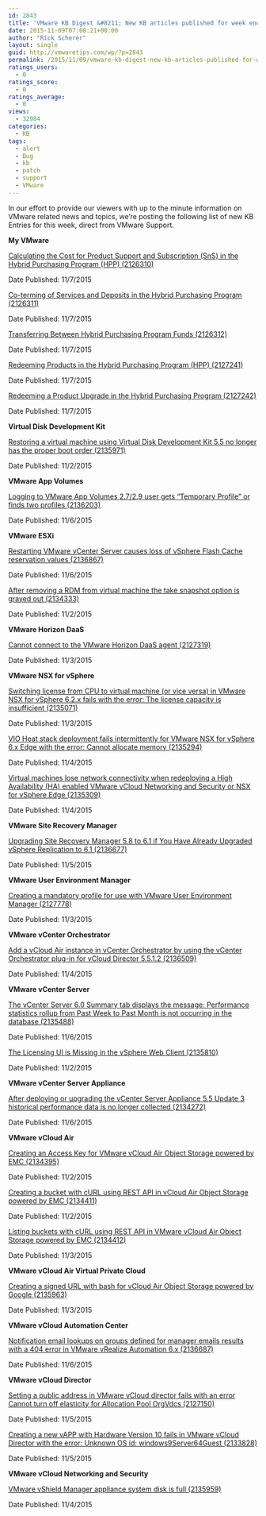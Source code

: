 ```yaml
---
id: 2843
title: 'VMware KB Digest &#8211; New KB articles published for week ending 11/07/15'
date: 2015-11-09T07:08:21+00:00
author: "Rick Scherer"
layout: single
guid: http://vmwaretips.com/wp/?p=2843
permalink: /2015/11/09/vmware-kb-digest-new-kb-articles-published-for-week-ending-110715/
ratings_users:
  - 0
ratings_score:
  - 0
ratings_average:
  - 0
views:
  - 32984
categories:
  - KB
tags:
  - alert
  - Bug
  - kb
  - patch
  - support
  - VMware
---
```

In our effort to provide our viewers with up to the minute information on VMware related news and topics, we&#8217;re posting the following list of new KB Entries for this week, direct from VMware Support.

<!--more-->

**My VMware**
  
[Calculating the Cost for Product Support and Subscription (SnS) in the Hybrid Purchasing Program (HPP) (2126310)](http://vmw.re/1NEw9qZ)
  
Date Published: 11/7/2015
  
[Co-terming of Services and Deposits in the Hybrid Purchasing Program (2126311)](http://vmw.re/1Sc3BUL)
  
Date Published: 11/7/2015
  
[Transferring Between Hybrid Purchasing Program Funds (2126312)](http://vmw.re/1NEw9r0)
  
Date Published: 11/7/2015
  
[Redeeming Products in the Hybrid Purchasing Program (HPP) (2127241)](http://vmw.re/1NEw9r1)
  
Date Published: 11/7/2015
  
[Redeeming a Product Upgrade in the Hybrid Purchasing Program (2127242)](http://vmw.re/1Sc3Ejt)
  
Date Published: 11/7/2015

**Virtual Disk Development Kit**
  
[Restoring a virtual machine using Virtual Disk Development Kit 5.5 no longer has the proper boot order (2135971)](http://vmw.re/1NEw9r2)
  
Date Published: 11/2/2015

**VMware App Volumes**
  
[Logging to VMware App Volumes 2.7/2.9 user gets “Temporary Profile” or finds two profiles (2136203)](http://vmw.re/1Sc3Ejz)
  
Date Published: 11/6/2015

**VMware ESXi**
  
[Restarting VMware vCenter Server causes loss of vSphere Flash Cache reservation values (2136867)](http://vmw.re/1NEwbio)
  
Date Published: 11/6/2015
  
[After removing a RDM from virtual machine the take snapshot option is grayed out (2134333)](http://vmw.re/1Sc3EjA)
  
Date Published: 11/2/2015

**VMware Horizon DaaS**
  
[Cannot connect to the VMware Horizon DaaS agent (2127319)](http://vmw.re/1NEw9r3)
  
Date Published: 11/3/2015

**VMware NSX for vSphere**
  
[Switching license from CPU to virtual machine (or vice versa) in VMware NSX for vSphere 6.2.x fails with the error: The license capacity is insufficient (2135071)](http://vmw.re/1Sc3EjB)
  
Date Published: 11/3/2015
  
[VIO Heat stack deployment fails intermittently for VMware NSX for vSphere 6.x Edge with the error: Cannot allocate memory (2135294)](http://vmw.re/1Sc3EjC)
  
Date Published: 11/4/2015
  
[Virtual machines lose network connectivity when redeploying a High Availability (HA) enabled VMware vCloud Networking and Security or NSX for vSphere Edge (2135309)](http://vmw.re/1NEw9Hi)
  
Date Published: 11/4/2015

**VMware Site Recovery Manager**
  
[Upgrading Site Recovery Manager 5.8 to 6.1 if You Have Already Upgraded vSphere Replication to 6.1 (2136677)](http://vmw.re/1Sc3BUZ)
  
Date Published: 11/5/2015

**VMware User Environment Manager**
  
[Creating a mandatory profile for use with VMware User Environment Manager (2127778)](http://vmw.re/1NEw9Hj)
  
Date Published: 11/3/2015

**VMware vCenter Orchestrator**
  
[Add a vCloud Air instance in vCenter Orchestrator by using the vCenter Orchestrator plug-in for vCloud Director 5.5.1.2 (2136509)](http://vmw.re/1Sc3Cbe)
  
Date Published: 11/4/2015

**VMware vCenter Server**
  
[The vCenter Server 6.0 Summary tab displays the message: Performance statistics rollup from Past Week to Past Month is not occurring in the database (2135488)](http://vmw.re/1NEw9Hk)
  
Date Published: 11/6/2015
  
[The Licensing UI is Missing in the vSphere Web Client (2135810)](http://vmw.re/1Sc3EjF)
  
Date Published: 11/2/2015

**VMware vCenter Server Appliance**
  
[After deploying or upgrading the vCenter Server Appliance 5.5 Update 3 historical performance data is no longer collected (2134272)](http://vmw.re/1NEw9Hl)
  
Date Published: 11/6/2015

**VMware vCloud Air**
  
[Creating an Access Key for VMware vCloud Air Object Storage powered by EMC (2134395)](http://vmw.re/1Sc3Cbh)
  
Date Published: 11/2/2015
  
[Creating a bucket with cURL using REST API in vCloud Air Object Storage powered by EMC (2134411)](http://vmw.re/1NEw9Hm)
  
Date Published: 11/2/2015
  
[Listing buckets with cURL using REST API in VMware vCloud Air Object Storage powered by EMC (2134412)](http://vmw.re/1Sc3Cbi)
  
Date Published: 11/3/2015

**VMware vCloud Air Virtual Private Cloud**
  
[Creating a signed URL with bash for vCloud Air Object Storage powered by Google (2135963)](http://vmw.re/1NEw9Hn)
  
Date Published: 11/3/2015

**VMware vCloud Automation Center**
  
[Notification email lookups on groups defined for manager emails results with a 404 error in VMware vRealize Automation 6.x (2136687)](http://vmw.re/1Sc3EzU)
  
Date Published: 11/6/2015

**VMware vCloud Director**
  
[Setting a public address in VMware vCloud director fails with an error Cannot turn off elasticity for Allocation Pool OrgVdcs (2127150)](http://vmw.re/1NEw9Ho)
  
Date Published: 11/5/2015
  
[Creating a new vAPP with Hardware Version 10 fails in VMware vCloud Director with the error: Unknown OS id: windows9Server64Guest (2133828)](http://vmw.re/1Sc3Cbj)
  
Date Published: 11/5/2015

**VMware vCloud Networking and Security**
  
[VMware vShield Manager appliance system disk is full (2135959)](http://vmw.re/1NEw9Ht)
  
Date Published: 11/4/2015